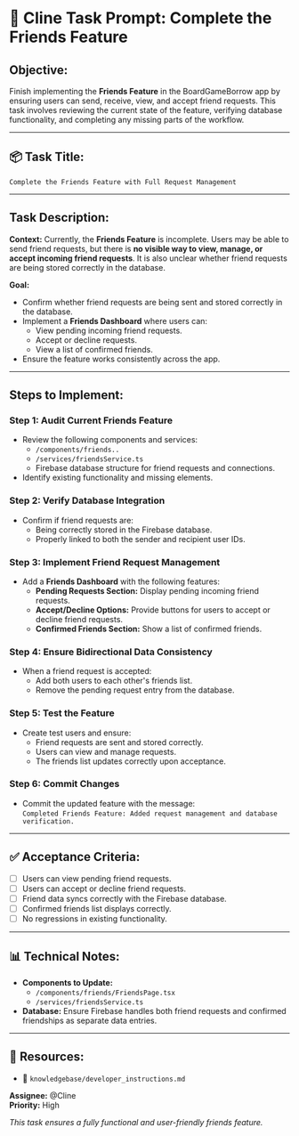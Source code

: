 # 🚀 Cline Task Prompt: Complete the Friends Feature

## **Objective:**
Finish implementing the **Friends Feature** in the BoardGameBorrow app by ensuring users can send, receive, view, and accept friend requests. This task involves reviewing the current state of the feature, verifying database functionality, and completing any missing parts of the workflow.

---

## 📦 **Task Title:**
`Complete the Friends Feature with Full Request Management`

---

## **Task Description:**
**Context:**
Currently, the **Friends Feature** is incomplete. Users may be able to send friend requests, but there is **no visible way to view, manage, or accept incoming friend requests**. It is also unclear whether friend requests are being stored correctly in the database.

**Goal:**
- Confirm whether friend requests are being sent and stored correctly in the database.
- Implement a **Friends Dashboard** where users can:
   - View pending incoming friend requests.
   - Accept or decline requests.
   - View a list of confirmed friends.
- Ensure the feature works consistently across the app.

---

## **Steps to Implement:**

### **Step 1: Audit Current Friends Feature**
- Review the following components and services:
   - `/components/friends..`
   - `/services/friendsService.ts`
   - Firebase database structure for friend requests and connections.
- Identify existing functionality and missing elements.

### **Step 2: Verify Database Integration**
- Confirm if friend requests are:
   - Being correctly stored in the Firebase database.
   - Properly linked to both the sender and recipient user IDs.

### **Step 3: Implement Friend Request Management**
- Add a **Friends Dashboard** with the following features:
   - **Pending Requests Section:** Display pending incoming friend requests.
   - **Accept/Decline Options:** Provide buttons for users to accept or decline friend requests.
   - **Confirmed Friends Section:** Show a list of confirmed friends.

### **Step 4: Ensure Bidirectional Data Consistency**
- When a friend request is accepted:
   - Add both users to each other's friends list.
   - Remove the pending request entry from the database.

### **Step 5: Test the Feature**
- Create test users and ensure:
   - Friend requests are sent and stored correctly.
   - Users can view and manage requests.
   - The friends list updates correctly upon acceptance.

### **Step 6: Commit Changes**
- Commit the updated feature with the message:  
   `Completed Friends Feature: Added request management and database verification.`

---

## ✅ **Acceptance Criteria:**
- [ ] Users can view pending friend requests.  
- [ ] Users can accept or decline friend requests.  
- [ ] Friend data syncs correctly with the Firebase database.  
- [ ] Confirmed friends list displays correctly.  
- [ ] No regressions in existing functionality.

---

## 📊 **Technical Notes:**
- **Components to Update:**
   - `/components/friends/FriendsPage.tsx`
   - `/services/friendsService.ts`
- **Database:** Ensure Firebase handles both friend requests and confirmed friendships as separate data entries.

---

## 🔗 **Resources:**

- 📂 `knowledgebase/developer_instructions.md`

**Assignee:** @Cline  
**Priority:** High

_This task ensures a fully functional and user-friendly friends feature._

